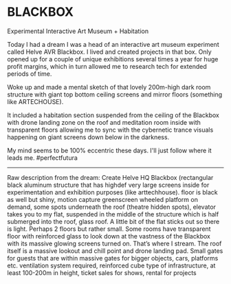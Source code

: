 # BLACKBOX
Experimental Interactive Art Museum + Habitation

Today I had a dream I was a head of an interactive art museum experiment called Helve AVR Blackbox. I lived and created projects in that box. Only opened up for a couple of unique exhibitions several times a year for huge profit margins, which in turn allowed me to research tech for extended periods of time.

Woke up and made a mental sketch of that lovely 200m-high dark room structure with giant top bottom ceiling screens and mirror floors (something like ARTECHOUSE).

It included a habitation section suspended from the ceiling of the Blackbox with drone landing zone on the roof and meditation room inside with transparent floors allowing me to sync with the cybernetic trance visuals happening on giant screens down below in the darkness.

My mind seems to be 100% eccentric these days. I'll just follow where it leads me. #perfectfutura

---
Raw description from the dream: Create Helve HQ Blackbox (rectangular black aluminum structure that has highdef very large screens inside for experimentation and exhibition purposes (like arttechhouse). floor is black as well but shiny, motion capture greenscreen wheeled platform on demand, some spots underneath the roof (theatre hidden spots), elevator takes you to my flat, suspended in the middle of the structure which is half submerged into the roof, glass roof. A little bit of the flat sticks out so there is light. Perhaps 2 floors but rather small. Some rooms have transparent floor with reinforced glass to look down at the vastness of the Blackbox with its massive glowing screens turned on. That’s where I stream. The roof itself is a massive lookout and chill point and drone landing pad. Small gates for guests that are within massive gates for bigger objects, cars, platforms etc. ventilation system required, reinforced cube type of infrastructure, at least 100-200m in height, ticket sales for shows, rental for projects
